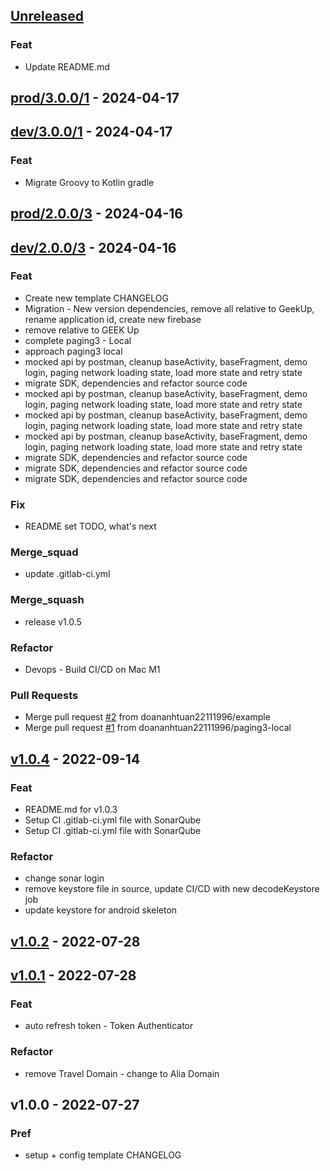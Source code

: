 <a name="unreleased"></a>
## [Unreleased]

### Feat
- Update README.md


<a name="prod/3.0.0/1"></a>
## [prod/3.0.0/1] - 2024-04-17

<a name="dev/3.0.0/1"></a>
## [dev/3.0.0/1] - 2024-04-17
### Feat
- Migrate Groovy to Kotlin gradle


<a name="prod/2.0.0/3"></a>
## [prod/2.0.0/3] - 2024-04-16

<a name="dev/2.0.0/3"></a>
## [dev/2.0.0/3] - 2024-04-16
### Feat
- Create new template CHANGELOG
- Migration - New version dependencies, remove all relative to GeekUp, rename application id, create new firebase
- remove relative to GEEK Up
- complete paging3 - Local
- approach paging3 local
- mocked api by postman, cleanup baseActivity, baseFragment, demo login, paging network loading state, load more state and retry state
- migrate SDK, dependencies and refactor source code
- mocked api by postman, cleanup baseActivity, baseFragment, demo login, paging network loading state, load more state and retry state
- mocked api by postman, cleanup baseActivity, baseFragment, demo login, paging network loading state, load more state and retry state
- mocked api by postman, cleanup baseActivity, baseFragment, demo login, paging network loading state, load more state and retry state
- migrate SDK, dependencies and refactor source code
- migrate SDK, dependencies and refactor source code
- migrate SDK, dependencies and refactor source code

### Fix
- README set TODO, what's next

### Merge_squad
- update .gitlab-ci.yml

### Merge_squash
- release v1.0.5

### Refactor
- Devops - Build CI/CD on Mac M1

### Pull Requests
- Merge pull request [#2](https://github.com/doananhtuan22111996/android_architecture/issues/2) from doananhtuan22111996/example
- Merge pull request [#1](https://github.com/doananhtuan22111996/android_architecture/issues/1) from doananhtuan22111996/paging3-local


<a name="v1.0.4"></a>
## [v1.0.4] - 2022-09-14
### Feat
- README.md for v1.0.3
- Setup CI .gitlab-ci.yml file with SonarQube
- Setup CI .gitlab-ci.yml file with SonarQube

### Refactor
- change sonar login
- remove keystore file in source, update CI/CD with new decodeKeystore job
- update keystore for android skeleton


<a name="v1.0.2"></a>
## [v1.0.2] - 2022-07-28

<a name="v1.0.1"></a>
## [v1.0.1] - 2022-07-28
### Feat
- auto refresh token - Token Authenticator

### Refactor
- remove Travel Domain - change to Alia Domain


<a name="v1.0.0"></a>
## v1.0.0 - 2022-07-27
### Pref
- setup + config template CHANGELOG


[Unreleased]: https://github.com/doananhtuan22111996/android_architecture/compare/prod/3.0.0/1...HEAD
[prod/3.0.0/1]: https://github.com/doananhtuan22111996/android_architecture/compare/dev/3.0.0/1...prod/3.0.0/1
[dev/3.0.0/1]: https://github.com/doananhtuan22111996/android_architecture/compare/prod/2.0.0/3...dev/3.0.0/1
[prod/2.0.0/3]: https://github.com/doananhtuan22111996/android_architecture/compare/dev/2.0.0/3...prod/2.0.0/3
[dev/2.0.0/3]: https://github.com/doananhtuan22111996/android_architecture/compare/v1.0.4...dev/2.0.0/3
[v1.0.4]: https://github.com/doananhtuan22111996/android_architecture/compare/v1.0.2...v1.0.4
[v1.0.2]: https://github.com/doananhtuan22111996/android_architecture/compare/v1.0.1...v1.0.2
[v1.0.1]: https://github.com/doananhtuan22111996/android_architecture/compare/v1.0.0...v1.0.1
